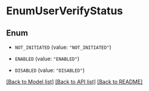 # EnumUserVerifyStatus

## Enum


* `NOT_INITIATED` (value: `"NOT_INITIATED"`)

* `ENABLED` (value: `"ENABLED"`)

* `DISABLED` (value: `"DISABLED"`)


[[Back to Model list]](../README.md#documentation-for-models) [[Back to API list]](../README.md#documentation-for-api-endpoints) [[Back to README]](../README.md)


